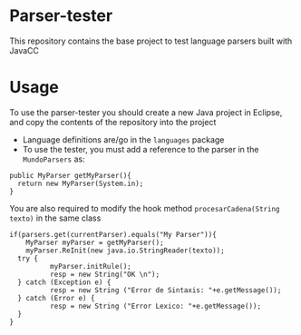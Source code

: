 # Parser-tester
This repository contains the base project to test language parsers built with JavaCC


# Usage
To use the parser-tester you should create a new Java project in Eclipse, and copy the contents of the repository into the project

- Language definitions are/go in the `languages` package
- To use the tester, you must add a reference to the parser in the `MundoParsers` as:

``` 
public MyParser getMyParser(){
  return new MyParser(System.in);
} 
```  

You are also required to modify the hook method `procesarCadena(String texto)` in the same class
```
if(parsers.get(currentParser).equals("My Parser")){
	MyParser myParser = getMyParser();
	myParser.ReInit(new java.io.StringReader(texto));
  try {
		  myParser.initRule(); 
		  resp = new String("OK \n");
  } catch (Exception e) {
		  resp = new String ("Error de Sintaxis: "+e.getMessage());
  } catch (Error e) {
		  resp = new String ("Error Lexico: "+e.getMessage());
  }
}
```
